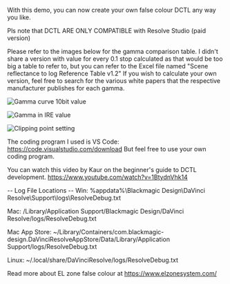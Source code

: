 With this demo, you can now create your own false colour DCTL any way you like. 

Pls note that DCTL ARE ONLY COMPATIBLE with Resolve Studio (paid version)

Please refer to the images below for the gamma comparison table. I didn't share a version with value for every 0.1 stop calculated 
as that would be too big a table to refer to, but you can refer to the Excel file named 
"Scene reflectance to log Reference Table v1.2" 
If you wish to calculate your own version, feel free to search for the various 
white papers that the respective manufacturer publishes for each gamma. 

![Gamma curve 10bit value](https://github.com/user-attachments/assets/bfb95eeb-4efc-4a67-a186-0ecee7a49c37)

![Gamma in IRE value](https://github.com/user-attachments/assets/808654cf-ddcf-4e2f-830f-fc791a8bedc8)

![Clipping point setting](https://github.com/user-attachments/assets/200cfc17-7a97-48a1-83f6-f1ccfff1df22)

The coding program I used is VS Code: https://code.visualstudio.com/download
But feel free to use your own coding program. 

You can watch this video by Kaur on the beginner's guide to DCTL development. 
https://www.youtube.com/watch?v=1BtydnVhk14

-- Log File Locations --
Win: %appdata%\Blackmagic Design\DaVinci Resolve\Support\logs\ResolveDebug.txt

Mac: /Library/Application Support/Blackmagic Design/DaVinci Resolve/logs/ResolveDebug.txt

Mac App Store: ~/Library/Containers/com.blackmagic-design.DaVinciResolveAppStore/Data/Library/Application Support/logs/ResolveDebug.txt

Linux: ~/.local/share/DaVinciResolve/logs/ResolveDebug.txt

Read more about EL zone false colour at https://www.elzonesystem.com/
